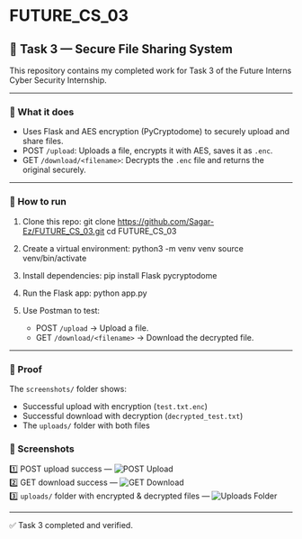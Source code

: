 # FUTURE_CS_03

## 🚩 Task 3 — Secure File Sharing System

This repository contains my completed work for Task 3 of the Future Interns Cyber Security Internship.

---

### 📌 What it does

- Uses Flask and AES encryption (PyCryptodome) to securely upload and share files.
- POST `/upload`: Uploads a file, encrypts it with AES, saves it as `.enc`.
- GET `/download/<filename>`: Decrypts the `.enc` file and returns the original securely.

---

### 📌 How to run

1. Clone this repo:
   git clone https://github.com/Sagar-Ez/FUTURE_CS_03.git
   cd FUTURE_CS_03

2. Create a virtual environment:
   python3 -m venv venv
   source venv/bin/activate

3. Install dependencies:
   pip install Flask pycryptodome

4. Run the Flask app:
   python app.py

5. Use Postman to test:
   - POST `/upload` → Upload a file.
   - GET `/download/<filename>` → Download the decrypted file.

---

### 📸 Proof

The `screenshots/` folder shows:
- Successful upload with encryption (`test.txt.enc`)
- Successful download with decryption (`decrypted_test.txt`)
- The `uploads/` folder with both files
### 📸 Screenshots

1️⃣ POST upload success — ![POST Upload](screenshots/postman_upload.png)  
2️⃣ GET download success — ![GET Download](screenshots/postman_download.png)  
3️⃣ `uploads/` folder with encrypted & decrypted files — ![Uploads Folder](screenshots/uploads_folder.png)

---

✅ Task 3 completed and verified.
